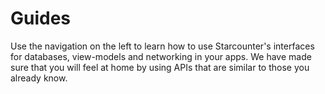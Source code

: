 <head>
  <link rel="stylesheet" type="text/css" href="../src/text.css">
</head>

# Guides

Use the navigation on the left to learn how to use Starcounter's interfaces for databases, view-models and networking in your apps. We have made sure that you will feel at home by using APIs that are similar to those you already know.



